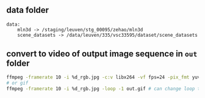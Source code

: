 # 


## data folder

```
data:
    mln3d -> /staging/leuven/stg_00095/zehao/mln3d
    scene_datasets -> /data/leuven/335/vsc33595/dataset/scene_datasets
```

## convert to video of output image sequence in ```out``` folder

```bash
ffmpeg -framerate 10 -i %d_rgb.jpg -c:v libx264 -vf fps=24 -pix_fmt yuv420p out.mp4
# or gif
ffmpeg -framerate 10 -i %d_rgb.jpg -loop -1 out.gif # can change loop times -1 for no loop, 1 for once, empty for infinitely loop
```